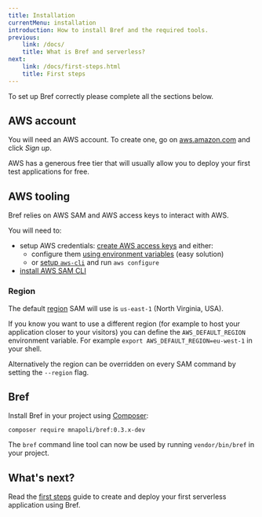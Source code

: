 ```yaml
---
title: Installation
currentMenu: installation
introduction: How to install Bref and the required tools.
previous:
    link: /docs/
    title: What is Bref and serverless?
next:
    link: /docs/first-steps.html
    title: First steps
---
```


To set up Bref correctly please complete all the sections below.

## AWS account

You will need an AWS account. To create one, go on [aws.amazon.com](https://aws.amazon.com/) and click *Sign up*.

AWS has a generous free tier that will usually allow you to deploy your first test applications for free.

## AWS tooling

Bref relies on AWS SAM and AWS access keys to interact with AWS.

You will need to:

- setup AWS credentials: [create AWS access keys](https://serverless.com/framework/docs/providers/aws/guide/credentials#creating-aws-access-keys) and either:
    - configure them [using environment variables](https://serverless.com/framework/docs/providers/aws/guide/credentials#quick-setup) (easy solution)
    - or [setup `aws-cli`](http://docs.aws.amazon.com/cli/latest/userguide/installing.html) and run `aws configure`
- [install AWS SAM CLI](https://aws.amazon.com/fr/serverless/sam/)

### Region

The default [region](https://docs.aws.amazon.com/AWSEC2/latest/UserGuide/using-regions-availability-zones.html) SAM will use is `us-east-1` (North Virginia, USA).

If you know you want to use a different region (for example to host your application closer to your visitors) you can define the `AWS_DEFAULT_REGION` environment variable. For example `export AWS_DEFAULT_REGION=eu-west-1` in your shell.

Alternatively the region can be overridden on every SAM command by setting the `--region` flag.

## Bref

Install Bref in your project using [Composer](https://getcomposer.org/):

```
composer require mnapoli/bref:0.3.x-dev
```

The `bref` command line tool can now be used by running `vendor/bin/bref` in your project.

## What's next?

Read the [first steps](/docs/runtimes/function.md) guide to create and deploy your first serverless application using Bref.
